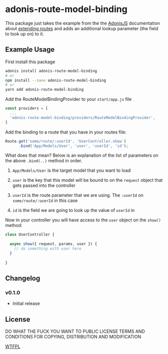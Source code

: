 # adonis-route-model-binding

This package just takes the example from the the [AdonisJS](https://adonisjs.com) documentation about [extending routes](https://adonisjs.com/docs/4.1/routing#_extending_routes) and adds an additional lookup parameter (the field to look up on) to it.

## Example Usage

First install this package

```bash
adonis install adonis-route-model-binding
# or
npm install --save adonis-route-model-binding
# or
yarn add adonis-route-model-binding
```

Add the RouteModelBindingProvider to your `start/app.js` file

```js
const providers = [
  ...
  'adonis-route-model-binding/providers/RouteModelBindingProvider',
]
```

Add the binding to a route that you have in your routes file:

```js
Route.get('some/route/:userId', 'UserController.show')
      .bind('App/Models/User', 'user', 'userId', 'id');
```

What does that mean? Below is an explanation of the list of parameters on the above `.bind(..)` method in order.

1. `App/Models/User` is the target model that you want to load

2. `user` is the key that this model will be bound to on the `request` object that gets passed into the controller

3. `userId` is the route parameter that we are using. The `:userId` on `some/route/:userId` in this case

4. `id` is the field we are going to look up the value of `userId` in

Now in your controller you will have access to the `user` object on the `show()` method:

```js
class UserController {
  
  async show({ request, params, user }) {
    // do something with user here
  }
  
}
```

## Changelog

### v0.1.0
- Initial release

## License
DO WHAT THE FUCK YOU WANT TO PUBLIC LICENSE
TERMS AND CONDITIONS FOR COPYING, DISTRIBUTION AND MODIFICATION

[WTFPL](http://www.wtfpl.net/)